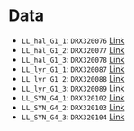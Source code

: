 # Data

 - `LL_hal_G1_1`: `DRX320076`  [Link](https://www.ncbi.nlm.nih.gov/sra/?term=DRX320076)
 - `LL_hal_G1_2`: `DRX320077` [Link](https://www.ncbi.nlm.nih.gov/sra/?term=DRX320077)
 - `LL_hal_G1_3`: `DRX320078` [Link](https://www.ncbi.nlm.nih.gov/sra/?term=DRX320078)
 - `LL_lyr_G1_1`: `DRX320087` [Link](https://www.ncbi.nlm.nih.gov/sra/?term=DRX320087)
 - `LL_lyr_G1_2`: `DRX320088` [Link](https://www.ncbi.nlm.nih.gov/sra/?term=DRX320088)
 - `LL_lyr_G1_3`: `DRX320089` [Link](https://www.ncbi.nlm.nih.gov/sra/?term=DRX320089)
 - `LL_SYN_G4_1`: `DRX320102` [Link](https://www.ncbi.nlm.nih.gov/sra/?term=DRX320102)
 - `LL_SYN_G4_2`: `DRX320103` [Link](https://www.ncbi.nlm.nih.gov/sra/?term=DRX320103)
 - `LL_SYN_G4_3`: `DRX320104` [Link](https://www.ncbi.nlm.nih.gov/sra/?term=DRX320104)
